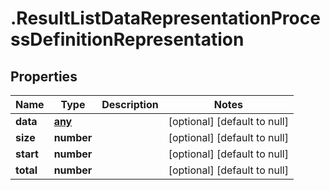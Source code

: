 # .ResultListDataRepresentationProcessDefinitionRepresentation

## Properties
Name | Type | Description | Notes
------------ | ------------- | ------------- | -------------
**data** | [**any**](ProcessDefinitionRepresentation.md) |  | [optional] [default to null]
**size** | **number** |  | [optional] [default to null]
**start** | **number** |  | [optional] [default to null]
**total** | **number** |  | [optional] [default to null]


